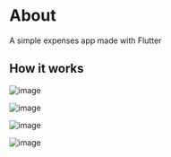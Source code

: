 # About

A simple expenses app made with Flutter

## How it works

![image](https://user-images.githubusercontent.com/17504941/89056167-fb3a9480-d331-11ea-9b79-95dca37d4847.png)

![image](https://user-images.githubusercontent.com/17504941/89056302-33da6e00-d332-11ea-907e-f3fd2ba97ca3.png)

![image](https://user-images.githubusercontent.com/17504941/89056495-77cd7300-d332-11ea-8e69-2fb36312405d.png)

![image](https://user-images.githubusercontent.com/17504941/89056669-c713a380-d332-11ea-9c2e-ea5fbcd242cc.png)
